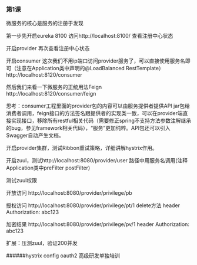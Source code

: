 ### 第1课
微服务的核心是服务的注册于发现

第一步先开启eureka 8100 访问http://localhost:8100/ 查看注册中心状态

开启provider 再次查看注册中心状态

开启consumer 这次我们不用ip端口访问provider服务了，可以直接使用服务名即可（注意在Application类中声明的@LoadBalanced RestTemplate）http://localhost:8120/consumer

然后我们来看一下微服务的正统用法Feign http://localhost:8120/consumer/feign

思考：consumer工程里面的provider包的内容可以由服务提供者提供API jar包给消费者调用，feign接口的方法签名跟提供者的实现类一致，可以在provider端直接实现接口，移除所有restful相关代码（需要修正spring不支持方法参数注解继承的bug，参见framework相关代码），“服务”更加纯粹。API包还可以引入Swagger自动产生文档。

开启provider集群，测试Ribbon重试策略，详细讲解hystrix作用。

开启zuul，测试http://localhost:8080/provider/user 路径中用服务名调用(注释Application类中preFilter postFilter)

测试zuul权限

开放访问 http://localhost:8080/provider/privilege/pb

授权访问 http://localhost:8080/provider/privilege/pt/1 delete方法 header Authorization: abc123

加密结果 http://localhost:8080/provider/privilege/pv/1 header Authorization: abc123

扩展：压测zuul，验证200并发

######hystrix config oauth2 高级研发单独培训

